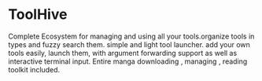 # ToolHive
Complete Ecosystem for managing and using all your tools.organize tools in types and fuzzy search them. simple and light tool launcher. add your own tools easily, launch them, with argument forwarding support as well as interactive terminal input. Entire manga downloading , managing , reading toolkit included.
